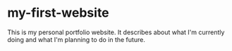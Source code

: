 # my-first-website
This is my personal portfolio website.
It describes about what I'm currently doing and what I'm planning to do in the future.